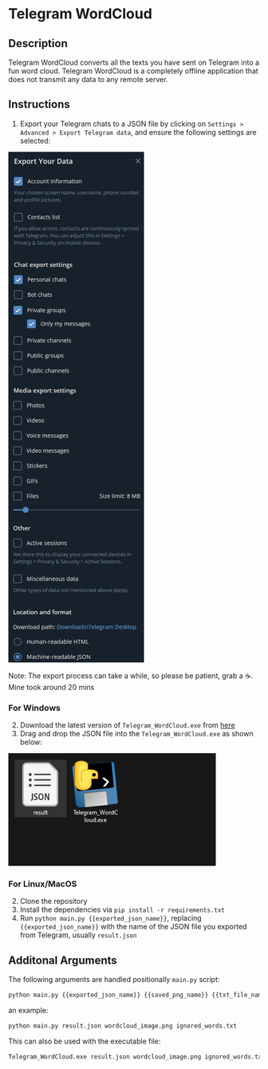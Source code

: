 # Telegram WordCloud
    
## Description
Telegram WordCloud converts all the texts you have sent on Telegram into a fun word cloud. Telegram WordCloud is a completely offline application that does not transmit any data to any remote server.

## Instructions
1. Export your Telegram chats to a JSON file by clicking on `Settings > Advanced > Export Telegram data`, and ensure the following settings are selected:

![screenshot](images/export_screenshot.png "Screenshot of Telegram Export")

Note: The export process can take a while, so please be patient, grab a ☕. Mine took around 20 mins

### For Windows
2. Download the latest version of `Telegram_WordCloud.exe` from [here]()
3. Drag and drop the JSON file into the `Telegram_WordCloud.exe` as shown below:

![opening_exe](images/opening_exe.gif "Gif of opening the exe")

### For Linux/MacOS
2. Clone the repository
3. Install the dependencies via `pip install -r requirements.txt`
4. Run `python main.py {{exported_json_name}}`, replacing `{{exported_json_name}}` with the name of the JSON file you exported from Telegram, usually `result.json`

## Additonal Arguments
The following arguments are handled positionally `main.py` script:
```bash
python main.py {{exported_json_name}} {{saved_png_name}} {{txt_file_name_of_ignored_words}}
```
an example:
```bash
python main.py result.json wordcloud_image.png ignored_words.txt
```
This can also be used with the executable file:
```bash
Telegram_WordCloud.exe result.json wordcloud_image.png ignored_words.txt
```